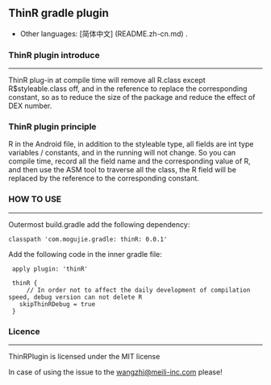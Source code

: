 ## ThinR gradle plugin
* Other languages: [简体中文] (README.zh-cn.md) .



### ThinR plugin introduce
***
ThinR plug-in at compile time will remove all R.class except R$styleable.class off, and in the reference to replace the corresponding constant, so as to reduce the size of the package and reduce the effect of DEX number.

### ThinR plugin principle
R in the Android file, in addition to the styleable type, all fields are int type variables / constants, and in the running will not change. So you can compile time, record all the field name and the corresponding value of R, and then use the ASM tool to traverse all the class, the R field will be replaced by the reference to the corresponding constant.


### HOW TO USE
***
Outermost build.gradle add the following dependency:

 	classpath 'com.mogujie.gradle: thinR: 0.0.1'
 
Add the following code in the inner gradle file:

	 apply plugin: 'thinR'
	 
	 thinR {
	     // In order not to affect the daily development of compilation speed, debug version can not delete R
	   skipThinRDebug = true
	 }
    
### Licence
***
ThinRPlugin is licensed under the MIT license




In case of using the issue to the wangzhi@meili-inc.com please!